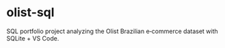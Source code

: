 # olist-sql
SQL portfolio project analyzing the Olist Brazilian e‑commerce dataset with SQLite + VS Code.
